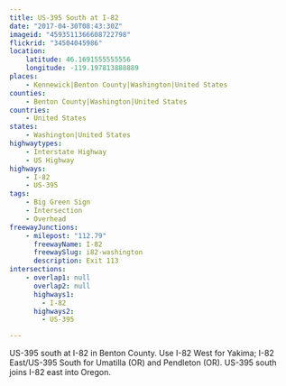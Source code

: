 ```yaml
---
title: US-395 South at I-82
date: "2017-04-30T08:43:30Z"
imageid: "4593511366608722798"
flickrid: "34504045986"
location:
    latitude: 46.1691555555556
    longitude: -119.197813888889
places:
    - Kennewick|Benton County|Washington|United States
counties:
    - Benton County|Washington|United States
countries:
    - United States
states:
    - Washington|United States
highwaytypes:
    - Interstate Highway
    - US Highway
highways:
    - I-82
    - US-395
tags:
    - Big Green Sign
    - Intersection
    - Overhead
freewayJunctions:
    - milepost: "112.79"
      freewayName: I-82
      freewaySlug: i82-washington
      description: Exit 113
intersections:
    - overlap1: null
      overlap2: null
      highways1:
        - I-82
      highways2:
        - US-395

---
```

US-395 south at I-82 in Benton County.  Use I-82 West for Yakima; I-82 East/US-395 South for Umatilla (OR) and Pendleton (OR).  US-395 south joins I-82 east into Oregon.